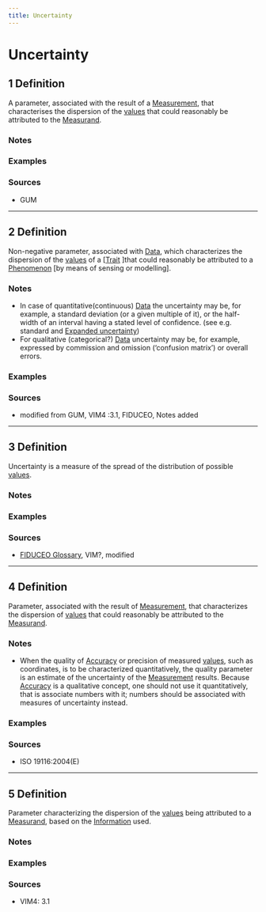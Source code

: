 ```yaml
---
title: Uncertainty
---
```


# Uncertainty

## 1 Definition

A parameter, associated with the result of a [Measurement](../measurement), that characterises the dispersion of the [values](../value) that could reasonably be attributed to the [Measurand](../measurand).

### Notes 

### Examples 

### Sources
- GUM

___

## 2 Definition

Non-negative parameter, associated with [Data](../data), which characterizes the dispersion of the [values](../value) of a [[Trait](../trait) ]that could reasonably be attributed to a [Phenomenon](../phenomenon) [by means of sensing or modelling].

### Notes 
- In case of quantitative(continuous) [Data](../data) the uncertainty may be, for example, a standard deviation (or a given multiple of it), or the half-width of an interval having a stated level of confidence. (see e.g. standard and [Expanded uncertainty](../expanded_uncertainty))
- For qualitative (categorical?) [Data](../data) uncertainty may be, for example, expressed by commission and omission (‘confusion matrix’) or overall errors.


### Examples 

### Sources
- modified from GUM, VIM4 :3.1, FIDUCEO, Notes added
___

## 3 Definition

Uncertainty is a measure of the spread of the distribution of possible [values](../value).

### Notes 

### Examples 

### Sources
- [FIDUCEO Glossary](https://research.reading.ac.uk/fiduceo/glossary/), VIM?, modified

___

## 4 Definition

Parameter, associated with the result of [Measurement](../measurement), that characterizes the dispersion of [values](../value) that could reasonably be attributed to the [Measurand](../measurand).

### Notes 
- When the quality of [Accuracy](../accuracy) or precision of measured [values](../value), such as coordinates, is to be characterized quantitatively, the quality parameter is an estimate of the uncertainty of the [Measurement](../measurement) results. Because [Accuracy](../accuracy) is a qualitative concept, one should not use it quantitatively, that is associate numbers with it; numbers should be associated with measures of uncertainty instead.

### Examples 

### Sources
- ISO 19116:2004(E)

___

## 5 Definition

Parameter characterizing the dispersion of the [values](../value) being attributed to a [Measurand](../measurand), based on the [Information](../information) used.

### Notes 

### Examples 

### Sources
- VIM4: 3.1

